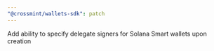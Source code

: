 ```yaml
---
"@crossmint/wallets-sdk": patch
---
```


Add ability to specify delegate signers for Solana Smart wallets upon creation
